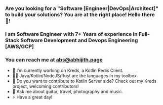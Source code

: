 <!--
**crackthecodeabhi/crackthecodeabhi** is a ✨ _special_ ✨ repository because its `README.md` (this file) appears on your GitHub profile.
-->

### Are you looking for a "Software [Engineer|DevOps|Architect]" to build your solutions? You are at the right place! Hello there 👋!

### I am Software Engineer with 7+ Years of experience in Full-Stack Software Development and Devops Engineering [AWS/GCP]

### You can reach me at abs@abhijith.page 

- 🔭 I’m currently working on Kreds, a Kotlin Redis Client.
- ✍🏻 Java/Kotlin/NodeJS/Rust are the languages in my toolbox.
- 👯 Do you want to contribute to Kotlin Server side? Check out my Kreds project, welcoming contributors!
- 💬 Ask me about guitar, travel, photography and music.
- ⚡ Have a great day!

